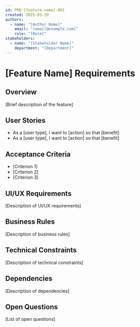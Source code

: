 ```yaml
---
id: PRD-[feature-name]-001
created: 2025-03-29
authors:
  - name: "[Author Name]"
    email: "[email@example.com]"
    role: "[Role]"
stakeholders:
  - name: "[Stakeholder Name]"
    department: "[Department]"
---
```


# [Feature Name] Requirements <!-- STORY-001 -->

## Overview <!-- INFO-001 -->
[Brief description of the feature]

## User Stories <!-- STORY-002 -->
- As a [user type], I want to [action] so that [benefit]
- As a [user type], I want to [action] so that [benefit]

## Acceptance Criteria <!-- TEST-001 -->
- [Criterion 1]
- [Criterion 2]
- [Criterion 3]

## UI/UX Requirements <!-- REQ-001 -->
[Description of UI/UX requirements]

## Business Rules <!-- REQ-002 -->
[Description of business rules]

## Technical Constraints <!-- REQ-003 -->
[Description of technical constraints]

## Dependencies <!-- REQ-004 -->
[Description of dependencies]

## Open Questions <!-- INFO-002 -->
[List of open questions]